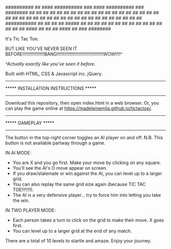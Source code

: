 
##########   ##      ####       ##########     ###          ####       ##########    ###     ########
    ##       ##    ##    ##         ##        ## ##       ##    ##         ##      ##   ##   ##
    ##       ##  ##                 ##       ##   ##     ##                ##     ##     ##  ##
    ##       ##  ##                 ##      ##     ##    ##                ##     ##     ##  ##
    ##       ##  ##                 ##     ###########   ##                ##     ##     ##  #####
    ##       ##    ##    ##         ##     ##       ##    ##    ##         ##      ##   ##   ##
    ##       ##      ####           ##     ##       ##      ####           ##        ###     ########




It's Tic Tac Toe.

BUT LIKE YOU'VE NEVER SEEN IT BEFORE!!!!!!!!!!!!!!!!!BANG!!!!!!!!!!!!!!!!!!!!!!!!!!!!!!!!!!!!WOW!!!!^

*^Actually exactly like you've seen it before.*



Built with HTML, CSS & Javascript inc. jQuery.



*************************************
***** INSTALLATION INSTRUCTIONS *****
*************************************

Download this repository, then open index.html in a web browser.
Or, you can play the game online at https://madeleinemila.github.io/tictactoe/.


*************************************
***** GAMEPLAY *****
*************************************

The button in the top-right corner toggles an AI player on and off.
N.B. This button is not available partway through a game.

IN AI MODE:
- You are X and you go first. Make your move by clicking on any square.
- You'll see the AI's O move appear on screen.
- If you draw/stalemate or win against the AI, you can level up to a larger grid.
- You can also replay the same grid size again (because TIC TAC TOE!!!!!!!).
- The AI is a very defensive player... try to force him into letting you take the win.

IN TWO PLAYER MODE:
- Each person takes a turn to click on the grid to make their move. X goes first.
- You can level up to a larger grid at the end of any match.

There are a total of 10 levels to startle and amaze.
Enjoy your journey.
